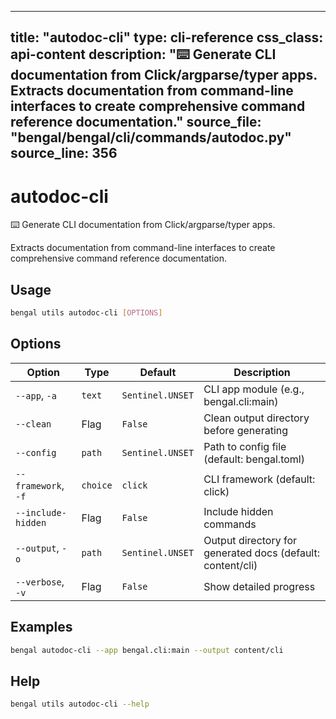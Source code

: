 
---
title: "autodoc-cli"
type: cli-reference
css_class: api-content
description: "⌨️  Generate CLI documentation from Click/argparse/typer apps.  Extracts documentation from command-line interfaces to create comprehensive command reference documentation."
source_file: "bengal/bengal/cli/commands/autodoc.py"
source_line: 356
---

# autodoc-cli

⌨️  Generate CLI documentation from Click/argparse/typer apps.

Extracts documentation from command-line interfaces to create
comprehensive command reference documentation.


## Usage

```bash
bengal utils autodoc-cli [OPTIONS]
```


## Options

| Option | Type | Default | Description |
|--------|------|---------|-------------|
| `--app`, `-a` |`text` |`Sentinel.UNSET` |CLI app module (e.g., bengal.cli:main) |
| `--clean` |Flag |`False` |Clean output directory before generating |
| `--config` |`path` |`Sentinel.UNSET` |Path to config file (default: bengal.toml) |
| `--framework`, `-f` |`choice` |`click` |CLI framework (default: click) |
| `--include-hidden` |Flag |`False` |Include hidden commands |
| `--output`, `-o` |`path` |`Sentinel.UNSET` |Output directory for generated docs (default: content/cli) |
| `--verbose`, `-v` |Flag |`False` |Show detailed progress |


## Examples

```bash
bengal autodoc-cli --app bengal.cli:main --output content/cli
```



## Help

```bash
bengal utils autodoc-cli --help
```
